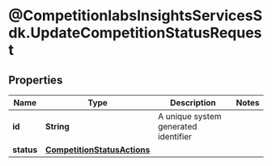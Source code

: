 # @CompetitionlabsInsightsServicesSdk.UpdateCompetitionStatusRequest

## Properties

Name | Type | Description | Notes
------------ | ------------- | ------------- | -------------
**id** | **String** | A unique system generated identifier | 
**status** | [**CompetitionStatusActions**](CompetitionStatusActions.md) |  | 


